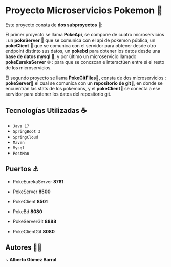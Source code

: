# Proyecto Microservicios Pokemon 🐸


Este proyecto consta de **dos subproyectos** 🚀:


El primer proyecto se llama **PokeApi**,  se compone de cuatro microservicios : un **pokeServer** 🛫 que se comunica con el api de pokemon pública, un **pokeClient** 🛬 que se comunica con el servidor para obtener desde otro endpoint distinto sus datos, un **pokebd** para obtener los datos desde una **base de datos mysql** 🦈, y por último un microservicio llamado **pokeEurekaServer** 🌐 : para que se conozcan e interactúen entre sí el resto de los microservicios.

El segundo proyecto se llama **PokeGitFiles**📁, consta de dos microservicios : **pokeServer**🛫 el cual se comunica con un **repositorio de git**🦉, en donde se encuentran las stats de los pokemons, y el **pokeClient**🛬 se conecta a ese servidor para obtener los datos del repositorio git.

## Tecnologías Utilizadas ☕

  - `Java 17`
  - `SpringBoot 3`
  - `SpringCloud`
  - `Maven`
  - `Mysql`
  - `PostMan`

## Puertos ⚓

- PokeEurekaServer **8761** 
- PokeServer **8500**
- PokeClient **8501**
- PokeBd **8080**

- PokeServerGit **8888**
- PokeClientGit **8080**


## Autores 🧙‍♂️

 ~ **Alberto Gómez Barral**
